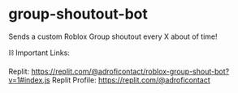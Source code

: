 # group-shoutout-bot
Sends a custom Roblox Group shoutout every X about of time!

⛓️ Important Links:

Replit: https://replit.com/@adroficontact/roblox-group-shout-bot?v=1#index.js
Replit Profile: https://replit.com/@adroficontact
